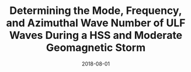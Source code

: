 ---
title: "Determining the Mode, Frequency, and Azimuthal Wave Number of ULF Waves During a HSS and Moderate Geomagnetic Storm"
collection: publications
permalink: /publication/2018-08-01-Murphy_b
excerpt: ' '
date: 2018-08-01
venue: 'Journal of Geophysical Research: Space Physics'
paperurl: 'https://doi.org/10.1029/2017JA024877'
citation: 'Murphy, K. R., Inglis, A. R., Sibeck, D. G., Rae, I. J., Watt, C. E. J., Silveira, M., et al. (2018). Determining the Mode, Frequency, and Azimuthal Wave Number of ULF Waves During a HSS and Moderate Geomagnetic Storm. Journal of Geophysical Research: Space Physics, 123(8).'
---
